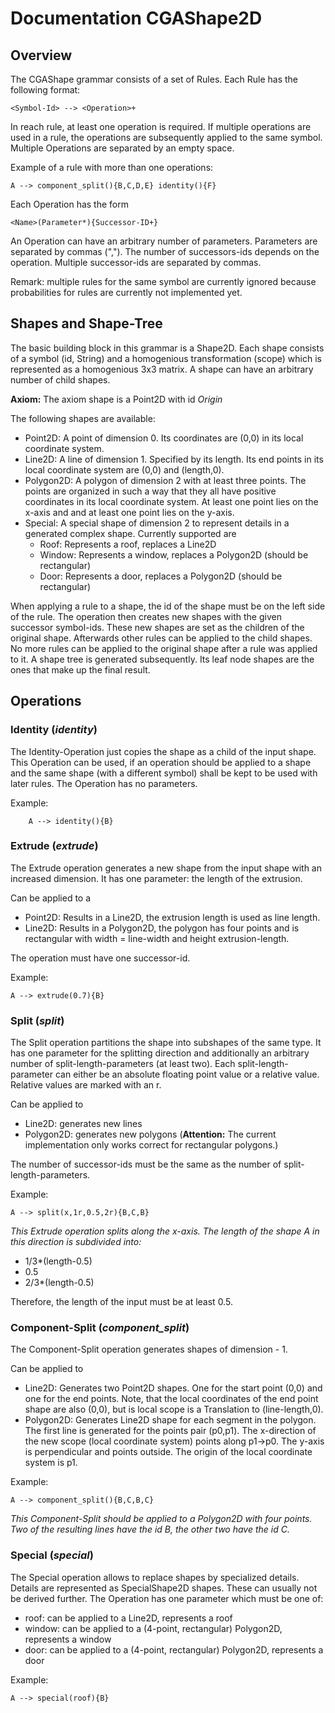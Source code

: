 # Documentation CGAShape2D

## Overview 

The CGAShape grammar consists of a set of Rules. Each Rule has the following 
format:

    <Symbol-Id> --> <Operation>+

In reach rule, at least one operation is required. If multiple operations are 
used in a rule, the operations are subsequently applied to the same symbol. 
Multiple Operations are separated by an empty space.

Example of a rule with more than one operations:

    A --> component_split(){B,C,D,E} identity(){F}

Each Operation has the form

    <Name>(Parameter*){Successor-ID+}

An Operation can have an arbitrary number of parameters. Parameters are separated by
commas (","). The number of successors-ids depends on the operation. Multiple
successor-ids are separated by commas.

Remark: multiple rules for the same symbol are currently ignored because 
probabilities for rules are currently not implemented yet.

## Shapes and Shape-Tree

The basic building block in this grammar is a Shape2D. Each shape consists of a symbol 
(id, String) and a homogenious transformation (scope) which is represented
as a homogenious 3x3 matrix. A shape can have an arbitrary number of child 
shapes. 

__Axiom:__ The axiom shape is a Point2D with id *Origin*

The following shapes are available:

* Point2D: A point of dimension 0. Its coordinates are (0,0) in its local 
 coordinate system.
* Line2D: A line of dimension 1. Specified by its length. Its end points 
 in its local coordinate system are (0,0) and (length,0).
* Polygon2D: A polygon of dimension 2 with at least three points. The
 points are organized in such a way that they all have positive coordinates 
 in its local coordinate system. At least one point lies on the x-axis and
 and at least one point lies on the y-axis.
* Special: A special shape of dimension 2 to represent details in a generated 
 complex shape. Currently supported are
  * Roof: Represents a roof, replaces a Line2D
  * Window: Represents a window, replaces a Polygon2D (should be rectangular)
  * Door: Represents a door, replaces a Polygon2D  (should be rectangular)

When applying a rule to a shape, the id of the shape must be on the left side
of the rule. The operation then creates new shapes with the given successor 
symbol-ids. These new shapes are set as the children of the original shape.
Afterwards other rules can be applied to the child shapes. No more rules can 
be applied to the original shape after a rule was applied to it. A shape 
tree is generated subsequently. Its leaf node shapes are the ones that make 
up the final result.

## Operations

### Identity (*identity*)

The Identity-Operation just copies the shape as a child of the input shape.
This Operation can be used, if an operation should be applied to a shape
and the same shape (with a different symbol) shall be kept to be used with
later rules. The Operation has no parameters.

Example:

        A --> identity(){B}

### Extrude (*extrude*)

The Extrude operation generates a new shape from the input shape with an increased
dimension. It has one parameter: the length of the extrusion. 

Can be applied to a

* Point2D: Results in a Line2D, the extrusion length is used as line length.
* Line2D: Results in a Polygon2D, the polygon has four points and is rectangular 
 with width = line-width and height extrusion-length.

The operation must have one successor-id.

Example:

    A --> extrude(0.7){B}

### Split (*split*)

The Split operation partitions the shape into subshapes of the same type. It has
one parameter for the splitting direction and additionally an arbitrary number of 
split-length-parameters (at least two). Each split-length-parameter can either be an
absolute floating point value or a relative value. Relative values are marked with
an r. 

Can be applied to 

* Line2D: generates new lines 
* Polygon2D: generates new polygons (__Attention:__ The current implementation 
 only works correct for rectangular polygons.) 

The number of successor-ids must be the same as the number of split-length-parameters. 

Example:

    A --> split(x,1r,0.5,2r){B,C,B}

*This Extrude operation splits along the x-axis. The length of the shape A in this 
direction is subdivided into:* 

* 1/3*(length-0.5)
* 0.5
* 2/3*(length-0.5)

Therefore, the length of the input must be at least 0.5.

### Component-Split (*component_split*)

The Component-Split operation generates shapes of dimension - 1.

Can be applied to 

* Line2D: Generates two Point2D shapes. One for the start point (0,0) and one for
 the end points. Note, that the local coordinates of the end point shape are also
  (0,0), but is local scope is a Translation to (line-length,0).
* Polygon2D: Generates Line2D shape for each segment in the polygon. The first line
 is generated for the points pair (p0,p1). The x-direction of the new scope (local
 coordinate system) points along p1->p0. The y-axis is perpendicular and points 
 outside. The origin of the local coordinate system is p1.

Example:

    A --> component_split(){B,C,B,C}

*This Component-Split should be applied to a Polygon2D with four points. Two of the 
resulting lines have the id B, the other two have the id C.*

### Special (*special*)

The Special operation allows to replace shapes by specialized details. Details 
are represented as SpecialShape2D shapes. These can usually not be derived further.
The Operation has one parameter which must be one of:

* roof: can be applied to a Line2D, represents a roof
* window: can be applied to a (4-point, rectangular) Polygon2D, represents a window
* door:  can be applied to a (4-point, rectangular) Polygon2D, represents a door

Example:

    A --> special(roof){B}
